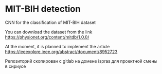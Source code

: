 # MIT-BIH detection

CNN for the classification of MIT-BIH dataset

You can download the dataset from the link https://physionet.org/content/mitdb/1.0.0/

At the moment, it is planned to implement the article https://ieeexplore.ieee.org/abstract/document/8952723

Репозиторий скопирован с gitlab на домене ispras для проектной смены в сириусе

